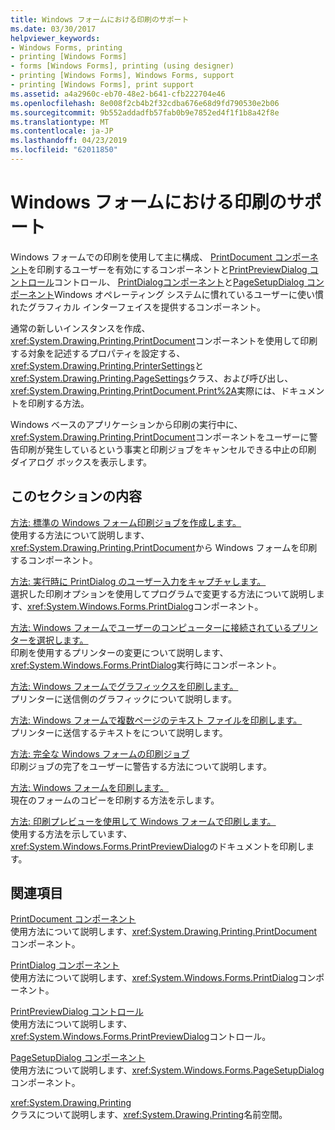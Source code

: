 ```yaml
---
title: Windows フォームにおける印刷のサポート
ms.date: 03/30/2017
helpviewer_keywords:
- Windows Forms, printing
- printing [Windows Forms]
- forms [Windows Forms], printing (using designer)
- printing [Windows Forms], Windows Forms, support
- printing [Windows Forms], print support
ms.assetid: a4a2960c-eb70-48e2-b641-cfb222704e46
ms.openlocfilehash: 8e008f2cb4b2f32cdba676e68d9fd790530e2b06
ms.sourcegitcommit: 9b552addadfb57fab0b9e7852ed4f1f1b8a42f8e
ms.translationtype: MT
ms.contentlocale: ja-JP
ms.lasthandoff: 04/23/2019
ms.locfileid: "62011850"
---
```

# <a name="windows-forms-print-support"></a>Windows フォームにおける印刷のサポート
Windows フォームでの印刷を使用して主に構成、 [PrintDocument コンポーネント](../controls/printdocument-component-windows-forms.md)を印刷するユーザーを有効にするコンポーネントと[PrintPreviewDialog コントロール](../controls/printpreviewdialog-control-windows-forms.md)コントロール、 [PrintDialogコンポーネント](../controls/printdialog-component-windows-forms.md)と[PageSetupDialog コンポーネント](../controls/pagesetupdialog-component-windows-forms.md)Windows オペレーティング システムに慣れているユーザーに使い慣れたグラフィカル インターフェイスを提供するコンポーネント。  
  
 通常の新しいインスタンスを作成、<xref:System.Drawing.Printing.PrintDocument>コンポーネントを使用して印刷する対象を記述するプロパティを設定する、<xref:System.Drawing.Printing.PrinterSettings>と<xref:System.Drawing.Printing.PageSettings>クラス、および呼び出し、<xref:System.Drawing.Printing.PrintDocument.Print%2A>実際には、ドキュメントを印刷する方法。  
  
 Windows ベースのアプリケーションから印刷の実行中に、<xref:System.Drawing.Printing.PrintDocument>コンポーネントをユーザーに警告印刷が発生しているという事実と印刷ジョブをキャンセルできる中止の印刷 ダイアログ ボックスを表示します。  
  
## <a name="in-this-section"></a>このセクションの内容  
 [方法: 標準の Windows フォーム印刷ジョブを作成します。](how-to-create-standard-windows-forms-print-jobs.md)  
 使用する方法について説明します、<xref:System.Drawing.Printing.PrintDocument>から Windows フォームを印刷するコンポーネント。  
  
 [方法: 実行時に PrintDialog のユーザー入力をキャプチャします。](how-to-capture-user-input-from-a-printdialog-at-run-time.md)  
 選択した印刷オプションを使用してプログラムで変更する方法について説明します、<xref:System.Windows.Forms.PrintDialog>コンポーネント。  
  
 [方法: Windows フォームでユーザーのコンピューターに接続されているプリンターを選択します。](how-to-choose-the-printers-attached-to-user-computer-in-windows-forms.md)  
 印刷を使用するプリンターの変更について説明します、<xref:System.Windows.Forms.PrintDialog>実行時にコンポーネント。  
  
 [方法: Windows フォームでグラフィックスを印刷します。](how-to-print-graphics-in-windows-forms.md)  
 プリンターに送信側のグラフィックについて説明します。  
  
 [方法: Windows フォームで複数ページのテキスト ファイルを印刷します。](how-to-print-a-multi-page-text-file-in-windows-forms.md)  
 プリンターに送信するテキストをについて説明します。  
  
 [方法: 完全な Windows フォームの印刷ジョブ](how-to-complete-windows-forms-print-jobs.md)  
 印刷ジョブの完了をユーザーに警告する方法について説明します。  
  
 [方法: Windows フォームを印刷します。](how-to-print-a-windows-form.md)  
 現在のフォームのコピーを印刷する方法を示します。  
  
 [方法: 印刷プレビューを使用して Windows フォームで印刷します。](how-to-print-in-windows-forms-using-print-preview.md)  
 使用する方法を示しています、<xref:System.Windows.Forms.PrintPreviewDialog>のドキュメントを印刷します。  
  
## <a name="related-sections"></a>関連項目  
 [PrintDocument コンポーネント](../controls/printdocument-component-windows-forms.md)  
 使用方法について説明します、<xref:System.Drawing.Printing.PrintDocument>コンポーネント。  
  
 [PrintDialog コンポーネント](../controls/printdialog-component-windows-forms.md)  
 使用方法について説明します、<xref:System.Windows.Forms.PrintDialog>コンポーネント。  
  
 [PrintPreviewDialog コントロール](../controls/printpreviewdialog-control-windows-forms.md)  
 使用方法について説明します、<xref:System.Windows.Forms.PrintPreviewDialog>コントロール。  
  
 [PageSetupDialog コンポーネント](../controls/pagesetupdialog-component-windows-forms.md)  
 使用方法について説明します、<xref:System.Windows.Forms.PageSetupDialog>コンポーネント。  
  
 <xref:System.Drawing.Printing>  
 クラスについて説明します、<xref:System.Drawing.Printing>名前空間。
